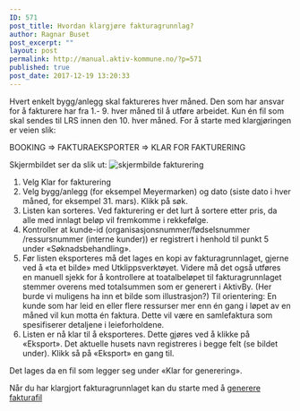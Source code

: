 ```yaml
---
ID: 571
post_title: Hvordan klargjøre fakturagrunnlag?
author: Ragnar Buset
post_excerpt: ""
layout: post
permalink: http://manual.aktiv-kommune.no/?p=571
published: true
post_date: 2017-12-19 13:20:33
---
```

Hvert enkelt bygg/anlegg skal faktureres hver måned. Den som har ansvar for å fakturere har fra 1.- 9. hver måned til å utføre arbeidet. Kun én fil som skal sendes til LRS innen den 10. hver måned. For å starte med klargjøringen er veien slik:

BOOKING => FAKTURAEKSPORTER => KLAR FOR FAKTURERING

Skjermbildet ser da slik ut: 
![skjermbilde fakturering](http://manual.aktiv-kommune.no/wp-content/uploads/2017/12/Skjermbildefaktura.png)



1. Velg Klar for fakturering
2. Velg bygg/anlegg (for eksempel Meyermarken) og dato (siste dato i hver måned, for eksempel 31. mars).  Klikk på søk.
3. Listen kan sorteres. Ved fakturering er det lurt å sortere etter pris, da alle med innlagt beløp vil fremkomme i rekkefølge.
4. Kontroller at kunde-id (organisasjonsnummer/fødselsnummer /ressursnummer (interne kunder)) er registrert i henhold til punkt 5 under «Søknadsbehandling».
5. Før listen eksporteres må det lages en kopi av fakturagrunnlaget, gjerne ved å «ta et bilde» med Utklippsverktøyet. Videre må det også utføres en manuell sjekk for å kontrollere at toatalbeløpet til fakturagrunnlaget stemmer overens med totalsummen som er generert i AktivBy. (Her burde vi muligens ha inn et bilde som illustrasjon?)
Til orientering: En kunde som har leid en eller flere ressurser mer enn én gang i løpet av en måned vil kun motta én faktura. Dette vil være en samlefaktura som spesifiserer detaljene i leieforholdene. 
6. Listen er nå klar til å eksporteres. Dette gjøres ved å klikke på «Eksport». Det aktuelle husets navn registreres i begge felt (se bildet under). Klikk så på «Eksport» en gang til.
 
Det lages da en fil som legger seg under «Klar for generering». 

Når du har klargjort fakturagrunnlaget kan du starte med å [generere fakturafil](http://manual.aktiv-kommune.no/?p=567)